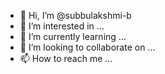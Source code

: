 - 👋 Hi, I’m @subbulakshmi-b
- 👀 I’m interested in ...
- 🌱 I’m currently learning ...
- 💞️ I’m looking to collaborate on ...
- 📫 How to reach me ...

<!---
subbulakshmi-b/subbulakshmi-b is a ✨ special ✨ repository because its `README.md` (this file) appears on your GitHub profile.
You can click the Preview link to take a look at your changes.
--->
